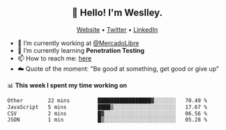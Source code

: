 <h2 align="center">👋 Hello! I'm Weslley.</h2>
<p align="center">
  <a href="http://weslleyneri.com.br">Website</a> •
  <a href="https://twitter.com/Weslley_Neri">Twitter</a> •
  <a href="https://www.linkedin.com/in/weslley-neri-3658908b">LinkedIn</a>
</p>


- 🔭 I’m currently working at [@MercadoLibre](https://github.com/mercadolibre)
- 🌱 I’m currently learning **Penetration Testing**
- 📫 How to reach me: [here](mailto:weslley39@gmail.com)
- ☁️ Quote of the moment: "Be good at something, get good or give up"

📊 **This week I spent my time working on**
<!--START_SECTION:waka-->

```txt
Other        22 mins         █████████████████▓░░░░░░░   70.49 %
JavaScript   5 mins          ████▒░░░░░░░░░░░░░░░░░░░░   17.67 %
CSV          2 mins          █▓░░░░░░░░░░░░░░░░░░░░░░░   06.56 %
JSON         1 min           █▒░░░░░░░░░░░░░░░░░░░░░░░   05.28 %
```

<!--END_SECTION:waka-->

<!-- Inspired by https://github.com/gruselhaus/gruselhaus -->